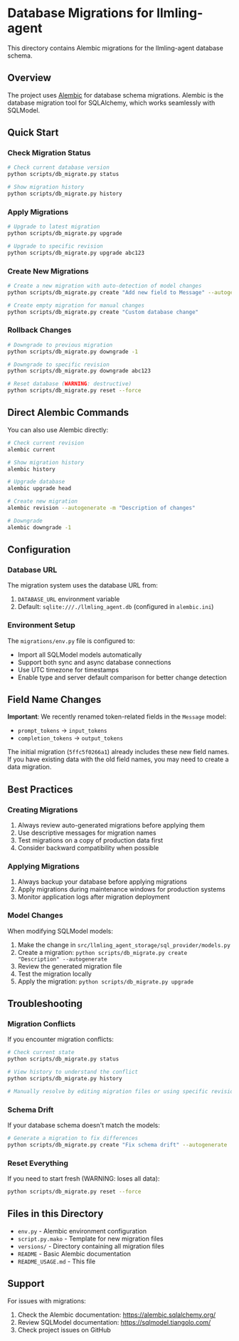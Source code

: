 # Database Migrations for llmling-agent

This directory contains Alembic migrations for the llmling-agent database schema.

## Overview

The project uses [Alembic](https://alembic.sqlalchemy.org/) for database schema migrations. Alembic is the database migration tool for SQLAlchemy, which works seamlessly with SQLModel.

## Quick Start

### Check Migration Status
```bash
# Check current database version
python scripts/db_migrate.py status

# Show migration history
python scripts/db_migrate.py history
```

### Apply Migrations
```bash
# Upgrade to latest migration
python scripts/db_migrate.py upgrade

# Upgrade to specific revision
python scripts/db_migrate.py upgrade abc123
```

### Create New Migrations
```bash
# Create a new migration with auto-detection of model changes
python scripts/db_migrate.py create "Add new field to Message" --autogenerate

# Create empty migration for manual changes
python scripts/db_migrate.py create "Custom database change"
```

### Rollback Changes
```bash
# Downgrade to previous migration
python scripts/db_migrate.py downgrade -1

# Downgrade to specific revision
python scripts/db_migrate.py downgrade abc123

# Reset database (WARNING: destructive)
python scripts/db_migrate.py reset --force
```

## Direct Alembic Commands

You can also use Alembic directly:

```bash
# Check current revision
alembic current

# Show migration history
alembic history

# Upgrade database
alembic upgrade head

# Create new migration
alembic revision --autogenerate -m "Description of changes"

# Downgrade
alembic downgrade -1
```

## Configuration

### Database URL
The migration system uses the database URL from:
1. `DATABASE_URL` environment variable
2. Default: `sqlite:///./llmling_agent.db` (configured in `alembic.ini`)

### Environment Setup
The `migrations/env.py` file is configured to:
- Import all SQLModel models automatically
- Support both sync and async database connections
- Use UTC timezone for timestamps
- Enable type and server default comparison for better change detection

## Field Name Changes

**Important**: We recently renamed token-related fields in the `Message` model:
- `prompt_tokens` → `input_tokens`
- `completion_tokens` → `output_tokens`

The initial migration (`5ffc5f0266a1`) already includes these new field names. If you have existing data with the old field names, you may need to create a data migration.

## Best Practices

### Creating Migrations
1. Always review auto-generated migrations before applying them
2. Use descriptive messages for migration names
3. Test migrations on a copy of production data first
4. Consider backward compatibility when possible

### Applying Migrations
1. Always backup your database before applying migrations
2. Apply migrations during maintenance windows for production systems
3. Monitor application logs after migration deployment

### Model Changes
When modifying SQLModel models:
1. Make the change in `src/llmling_agent_storage/sql_provider/models.py`
2. Create a migration: `python scripts/db_migrate.py create "Description" --autogenerate`
3. Review the generated migration file
4. Test the migration locally
5. Apply the migration: `python scripts/db_migrate.py upgrade`

## Troubleshooting

### Migration Conflicts
If you encounter migration conflicts:
```bash
# Check current state
python scripts/db_migrate.py status

# View history to understand the conflict
python scripts/db_migrate.py history

# Manually resolve by editing migration files or using specific revisions
```

### Schema Drift
If your database schema doesn't match the models:
```bash
# Generate a migration to fix differences
python scripts/db_migrate.py create "Fix schema drift" --autogenerate
```

### Reset Everything
If you need to start fresh (WARNING: loses all data):
```bash
python scripts/db_migrate.py reset --force
```

## Files in this Directory

- `env.py` - Alembic environment configuration
- `script.py.mako` - Template for new migration files
- `versions/` - Directory containing all migration files
- `README` - Basic Alembic documentation
- `README_USAGE.md` - This file

## Support

For issues with migrations:
1. Check the Alembic documentation: https://alembic.sqlalchemy.org/
2. Review SQLModel documentation: https://sqlmodel.tiangolo.com/
3. Check project issues on GitHub